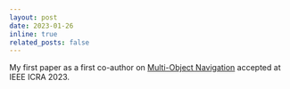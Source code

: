 ```yaml
---
layout: post
date: 2023-01-26
inline: true
related_posts: false
---
```


My first paper as a first co-author on <a href='https://ieeexplore.ieee.org/document/10160259'>Multi-Object Navigation</a> accepted at IEEE ICRA 2023.

